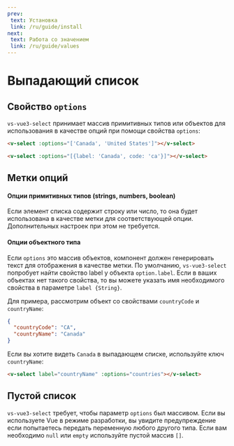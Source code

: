 ```yaml
---
prev:
 text: Установка
 link: /ru/guide/install
next:
 text: Работа со значением
 link: /ru/guide/values
---
```


# Выпадающий список

## Свойство `options`

`vs-vue3-select` принимает массив примитивных типов или объектов для использования в качестве опций при помощи свойства `options`:

```html
<v-select :options="['Canada', 'United States']"></v-select>
```

<v-select :options="['Canada', 'United States']"></v-select>

```html
<v-select :options="[{label: 'Canada', code: 'ca'}]"></v-select>
```

<v-select :options="[{label: 'Canada', code: 'ca'}]"></v-select>

## Метки опций

#### Опции примитивных типов (strings, numbers, boolean)

Если элемент списка содержит строку или число, то она будет использована в качестве метки для соответствующей опции.
Дополнительных настроек при этом не требуется.

#### Опции объектного типа

Если `options` это массив объектов, компонент должен генерировать текст для отображения в качестве метки. По умолчанию, `vs-vue3-select` попробует найти свойство label у объекта `option.label`. Если в ваших объектах нет такого свойства, то
вы можете указать имя необходимого свойства в параметре `label {String}`.

Для примера, рассмотрим объект со свойствами `countryCode` и `countryName`:

```json
{
  "countryCode": "CA",
  "countryName": "Canada"
}
```

Если вы хотите видеть `Canada` в выпадающем списке, используйте ключ `countryName`:

```html
<v-select label="countryName" :options="countries"></v-select>
```

<country-select />

## Пустой список

`vs-vue3-select` требует, чтобы параметр `options` был массивом. Если вы используете Vue
в режиме разработки, вы увидите предупреждение если попытаетесь передать переменную любого другого типа. Если вам 
необходимо `null` или `empty` используйте пустой массив `[]`.
